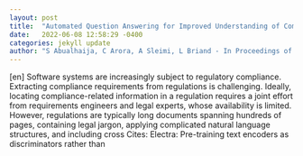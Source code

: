 ```yaml
---
layout: post
title:  "Automated Question Answering for Improved Understanding of Compliance Requirements: A Multi-Document Study"
date:   2022-06-08 12:58:29 -0400
categories: jekyll update
author: "S Abualhaija, C Arora, A Sleimi, L Briand - In Proceedings of the 30th IEEE International "
---
```

[en] Software systems are increasingly subject to regulatory compliance. Extracting compliance requirements from regulations is challenging. Ideally, locating compliance-related information in a regulation requires a joint effort from requirements engineers and legal experts, whose availability is limited. However, regulations are typically long documents spanning hundreds of pages, containing legal jargon, applying complicated natural language structures, and including cross 
Cites: Electra: Pre-training text encoders as discriminators rather than